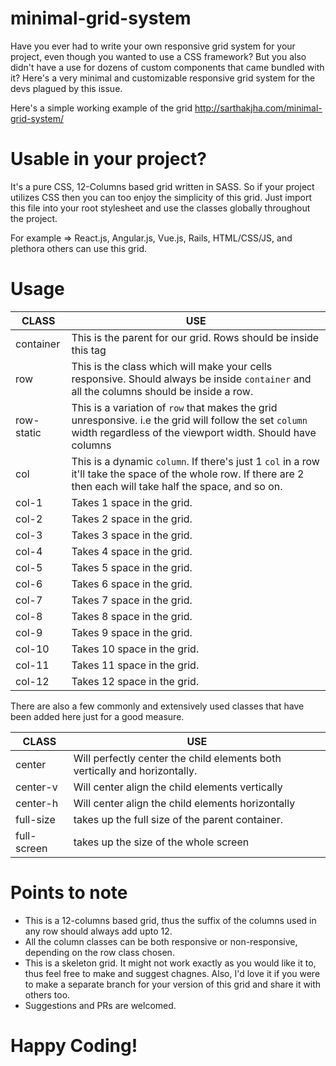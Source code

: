 # minimal-grid-system
Have you ever had to write your own responsive grid system for your project, even though you wanted to use a CSS framework? But you also didn't have a use for dozens of custom components that came bundled with it? 
Here's a very minimal and customizable responsive grid system for the devs plagued by this issue.

Here's a simple working example of the grid http://sarthakjha.com/minimal-grid-system/

# Usable in your project?
   It's a pure CSS, 12-Columns based grid written in SASS. So if your project utilizes CSS then you can too enjoy the simplicity of this grid. Just import this file into your root stylesheet and use the classes globally throughout the project.
   
  For example => React.js, Angular.js, Vue.js, Rails, HTML/CSS/JS, and plethora others can use this grid.

# Usage
 
| CLASS  | USE |
| ------------- | ------------- |
| container  | This is the parent for our grid. Rows should be inside this tag  |
| row  | This is the class which will make your cells responsive. Should always be inside `container` and all the columns should be inside a row.  |
| row-static  | This is a variation of `row` that makes the grid unresponsive. i.e the grid will follow the set `column` width regardless of the viewport width. Should have columns   |
| col  | This is a dynamic `column`. If there's just 1 `col` in a row it'll take the space of the whole row. If there are 2 then each will take half the space, and so on.    |
| col-1  | Takes 1 space in the grid. |
| col-2  | Takes 2 space in the grid.  |
| col-3  | Takes 3 space in the grid.  |
| col-4  | Takes 4 space in the grid.  |
| col-5  | Takes 5 space in the grid.  |
| col-6  | Takes 6 space in the grid.  |
| col-7  | Takes 7 space in the grid.  |
| col-8  | Takes 8 space in the grid.  |
| col-9  | Takes 9 space in the grid.  |
| col-10  | Takes 10 space in the grid.  |
| col-11  | Takes 11 space in the grid.  |
| col-12  | Takes 12 space in the grid.  |



There are also a few commonly and extensively used classes that have been added here just for a good measure.

| CLASS  | USE |
| ------------- | ------------- |
| center  | Will perfectly center the child elements both vertically and horizontally. |
| center-v  | Will center align the child elements vertically |
| center-h  | Will center align the child elements horizontally |
| full-size  | takes up the full size of the parent container. |
| full-screen  | takes up the size of the whole screen |

# Points to note
 * This is a 12-columns based grid, thus the suffix of the columns used in any row should always add upto 12.
 * All the column classes can be both responsive or non-responsive, depending on the row class chosen.
 * This is a skeleton grid. It might not work exactly as you would like it to, thus feel free to make and suggest chagnes. Also, I'd love it if you were to make a separate branch for your version of this grid and share it with others too.
 * Suggestions and PRs are welcomed.
 
 # Happy Coding!

